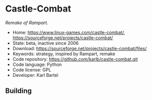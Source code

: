 # Castle-Combat

_Remake of Rampart._

- Home: https://www.linux-games.com/castle-combat/, https://sourceforge.net/projects/castle-combat/
- State: beta, inactive since 2006
- Download: https://sourceforge.net/projects/castle-combat/files/
- Keywords: strategy, inspired by Rampart, remake
- Code repository: https://github.com/karlb/castle-combat.git
- Code language: Python
- Code license: GPL
- Developer: Karl Bartel

## Building
